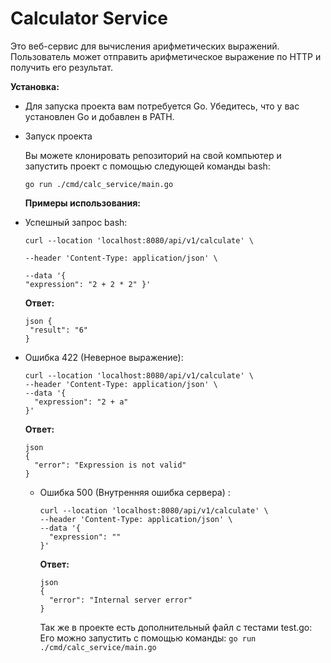 # Calculator Service
 
Это веб-сервис для вычисления арифметических выражений. Пользователь может отправить арифметическое выражение по HTTP и получить его результат.
 
**Установка:**
 

*   Для запуска проекта вам потребуется Go. Убедитесь, что у вас установлен Go и добавлен в PATH.
     
*   Запуск проекта
     
    Вы можете клонировать репозиторий на свой компьютер и запустить проект с помощью следующей команды bash:
    
        go run ./cmd/calc_service/main.go
    
    **Примеры использования:**
     
*   Успешный запрос bash:
    
        curl --location 'localhost:8080/api/v1/calculate' \
    
        --header 'Content-Type: application/json' \
    
        --data '{
        "expression": "2 + 2 * 2" }'
    
    **Ответ:**
     
        json {
         "result": "6"
        }
    
*   Ошибка 422 (Неверное выражение):

        curl --location 'localhost:8080/api/v1/calculate' \
        --header 'Content-Type: application/json' \
        --data '{
          "expression": "2 + a"
        }'
    
    **Ответ:**
     
        json
        {
          "error": "Expression is not valid"
        }
    
    *   Ошибка 500 (Внутренняя ошибка сервера) :
         
            curl --location 'localhost:8080/api/v1/calculate' \
            --header 'Content-Type: application/json' \
            --data '{
              "expression": ""
            }'
        
        **Ответ:**
        
            json
            {
              "error": "Internal server error"
            }
        Так же в проекте есть дополнительный файл с тестами test.go:
        Его можно запустить с помощью команды:
        ```go run ./cmd/calc_service/main.go ```
